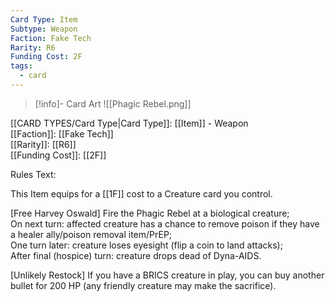 ```yaml
---
Card Type: Item
Subtype: Weapon
Faction: Fake Tech
Rarity: R6
Funding Cost: 2F
tags:
  - card
---
```

> [!info]- Card Art
> ![[Phagic Rebel.png]]

[[CARD TYPES/Card Type|Card Type]]: [[Item]] - Weapon  
[[Faction]]: [[Fake Tech]]  
[[Rarity]]: [[R6]]  
[[Funding Cost]]: [[2F]]  

Rules Text:  

This Item equips for a [[1F]] cost to a Creature card you control.  

[Free Harvey Oswald] Fire the Phagic Rebel at a biological creature;  
On next turn: affected creature has a chance to remove poison if they have a healer ally/poison removal item/PrEP;  
One turn later: creature loses eyesight (flip a coin to land attacks);  
After final (hospice) turn: creature drops dead of Dyna-AIDS.  

[Unlikely Restock] If you have a BRICS creature in play, you can buy another bullet for 200 HP (any friendly creature may make the sacrifice).  